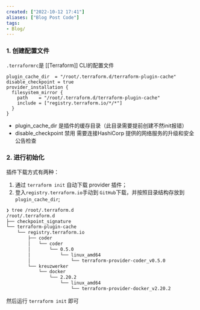 ```yaml
---
created: ["2022-10-12 17:41"]
aliases: ["Blog Post Code"]
tags:
- Blog/
---
```


### 1. 创建配置文件

`.terraformrc`是 [[Terraform]] CLI的配置文件

```
plugin_cache_dir  = "/root/.terraform.d/terraform-plugin-cache" 
disable_checkpoint = true
provider_installation {
  filesystem_mirror {
    path    = "/root/.terraform.d/terraform-plugin-cache"
    include = ["registry.terraform.io/*/*"]
  }
}
```

-   plugin_cache_dir 是插件的缓存目录（此目录需要提前创建不然init报错）
-   disable_checkpoint 禁用 需要连接HashiCorp 提供的网络服务的升级和安全公告检查


### 2. 进行初始化

插件下载方式有两种：

1.  通过 `terraform init` 自动下载 provider 插件；
2.  登入`registry.terraform.io`手动到 `GitHub`下载，并按照目录结构存放到`plugin_cache_dir`;

```bash
❯ tree /root/.terraform.d
/root/.terraform.d
├── checkpoint_signature
└── terraform-plugin-cache
    └── registry.terraform.io
        ├── coder
        │   └── coder
        │       └── 0.5.0
        │           └── linux_amd64
        │               └── terraform-provider-coder_v0.5.0
        └── kreuzwerker
            └── docker
                └── 2.20.2
                    └── linux_amd64
                        └── terraform-provider-docker_v2.20.2
```

然后运行 `terraform init` 即可
